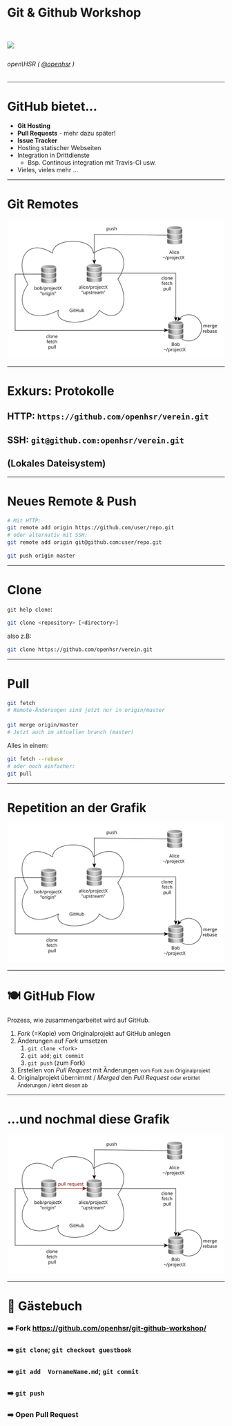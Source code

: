 <!-- $theme: default -->

<!-- Presentation made with [Marp](https://yhatt.github.io/marp/) -->
# Git & Github Workshop
# ![](https://s3-us-west-2.amazonaws.com/airskul/2016-06-02%2015:26:20-998-1464881180--997086473.jpg)

###### open\HSR ( [@openhsr](https://github.com/openhsr) )
---

# GitHub bietet...

* **Git Hosting**
* **Pull Requests** - mehr dazu später!
* **Issue Tracker**
* Hosting statischer Webseiten
* Integration in Drittdienste
  * Bsp. Continous integration mit Travis-CI usw.
* Vieles, vieles mehr …

---

# Git Remotes

<div style="text-align: center">
  
![](../notes/images/github-setup.svg)

</div>

---

# Exkurs: Protokolle

## HTTP: `https://github.com/openhsr/verein.git`

## SSH: `git@github.com:openhsr/verein.git`

## (Lokales Dateisystem)

---

# Neues Remote & Push

```bash
# Mit HTTP:
git remote add origin https://github.com/user/repo.git
# oder alternativ mit SSH:
git remote add origin git@github.com:user/repo.git
```

```bash
git push origin master
```

---

# Clone
`git help clone`:
```bash
git clone <repository> [<directory>]
```

also z.B:
```bash
git clone https://github.com/openhsr/verein.git
```

---

# Pull

```bash
git fetch
# Remote-Änderungen sind jetzt nur in origin/master

git merge origin/master
# Jetzt auch im aktuellen branch (master)
```

Alles in einem:

```bash
git fetch --rebase
# oder noch einfacher:
git pull
```

---

# Repetition an der Grafik


<div style="text-align: center">
  
![](../notes/images/github-setup.svg)

</div>

---

# 🍽️ GitHub Flow

Prozess, wie zusammengarbeitet wird auf GitHub.

1. *Fork* (=Kopie) vom Originalprojekt auf GitHub anlegen
2. Änderungen auf *Fork* umsetzen
   1. `git clone <fork>`
   2. `git add`; `git commit`
   3. `git push` (zum Fork)
4. Erstellen von *Pull Request* mit Änderungen
   <small>vom Fork zum Originalprojekt</small>
6. Originalprojekt übernimmt / *Merged* den *Pull Request*
   <small>oder erbittet Änderungen /  lehnt diesen ab</small>

---

# ...und nochmal diese Grafik


<div style="text-align: center">
  
![](../notes/images/github-setup-pull.svg)

</div>

---

# 📨 Gästebuch

### ➡️ Fork https://github.com/openhsr/git-github-workshop/
### ➡️ `git clone`; `git checkout guestbook`
### ➡️ `git add  VornameName.md`; `git commit`
### ➡️ `git push`
### ➡️ Open Pull Request
